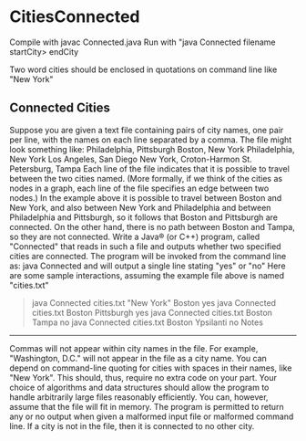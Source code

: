 # CitiesConnected

Compile with javac Connected.java
Run with "java Connected filename startCity> endCity

Two word cities should be enclosed in quotations on command line like "New York"

Connected Cities
--------------------------------
Suppose you are given a text file containing pairs of city names, one pair per line, with the names on each line separated by a comma.
The file might look something like:
Philadelphia, Pittsburgh
Boston, New York
Philadelphia, New York
Los Angeles, San Diego
New York, Croton-Harmon
St. Petersburg, Tampa
Each line of the file indicates that it is possible to travel between the two cities named. (More formally, if we think of the cities as nodes
in a graph, each line of the file specifies an edge between two nodes.) In the example above it is possible to travel between Boston and
New York, and also between New York and Philadelphia and between Philadelphia and Pittsburgh, so it follows that Boston and
Pittsburgh are connected. On the other hand, there is no path between Boston and Tampa, so they are not connected.
Write a Java® (or C++) program, called "Connected" that reads in such a file and outputs whether two specified cities are connected.
The program will be invoked from the command line as:
java Connected <filename> <cityname1> <cityname2>
and will output a single line stating "yes" or "no"
Here are some sample interactions, assuming the example file above is named "cities.txt"
> java Connected cities.txt "New York" Boston
yes
> java Connected cities.txt Boston Pittsburgh
yes
> java Connected cities.txt Boston Tampa
no
> java Connected cities.txt Boston Ypsilanti
no
Notes
--------------------------------
Commas will not appear within city names in the file. For example, "Washington, D.C." will not appear in the file as a city name.
You can depend on command-line quoting for cities with spaces in their names, like "New York". This should, thus, require no
extra code on your part.
Your choice of algorithms and data structures should allow the program to handle arbitrarily large files reasonably efficiently.
You can, however, assume that the file will fit in memory.
The program is permitted to return any or no output when given a malformed input file or malformed command line.
If a city is not in the file, then it is connected to no other city.
